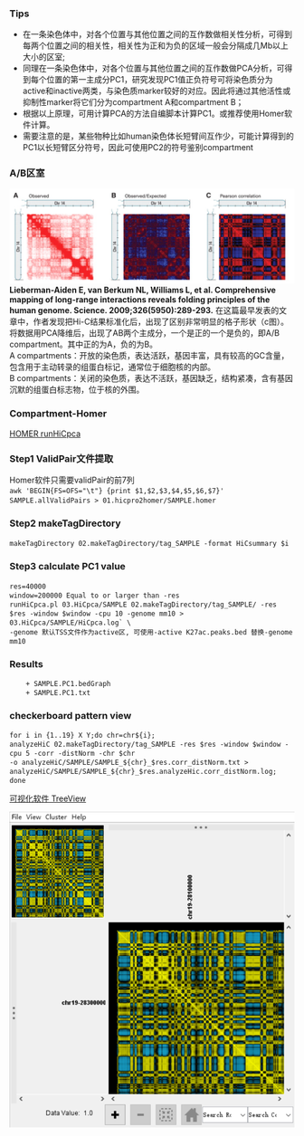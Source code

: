 ### Tips
+ 在一条染色体中，对各个位置与其他位置之间的互作数做相关性分析，可得到每两个位置之间的相关性，相关性为正和为负的区域一般会分隔成几Mb以上大小的区室;
+ 同理在一条染色体中，对各个位置与其他位置之间的互作数做PCA分析，可得到每个位置的第一主成分PC1，研究发现PC1值正负符号可将染色质分为active和inactive两类，与染色质marker较好的对应。因此将通过其他活性或抑制性marker将它们分为compartment A和compartment B；
+ 根据以上原理，可用计算PCA的方法自编脚本计算PC1。或推荐使用Homer软件计算。
+ 需要注意的是，某些物种比如human染色体长短臂间互作少，可能计算得到的PC1以长短臂区分符号，因此可使用PC2的符号鉴别compartment
### A/B区室
![本地图片](./pics/compartment.png)\
**Lieberman-Aiden E, van Berkum NL, Williams L, et al. Comprehensive mapping of long-range interactions reveals folding principles of the human genome. Science. 2009;326(5950):289-293.**
在这篇最早发表的文章中，作者发现把Hi-C结果标准化后，出现了区别非常明显的格子形状（c图）。将数据用PCA降维后，出现了AB两个主成分，一个是正的一个是负的，即A/B compartment。其中正的为A，负的为B。\
A compartments：开放的染色质，表达活跃，基因丰富，具有较高的GC含量，包含用于主动转录的组蛋白标记，通常位于细胞核的内部。\
B compartments：关闭的染色质，表达不活跃，基因缺乏，结构紧凑，含有基因沉默的组蛋白标志物，位于核的外围。
### Compartment-Homer
[HOMER runHiCpca](http://homer.ucsd.edu/homer/interactions2/HiCpca.html)
### Step1 ValidPair文件提取
Homer软件只需要validPair的前7列 \
`awk 'BEGIN{FS=OFS="\t"} {print $1,$2,$3,$4,$5,$6,$7}' SAMPLE.allValidPairs > 01.hicpro2homer/SAMPLE.homer`
### Step2 makeTagDirectory 
`makeTagDirectory 02.makeTagDirectory/tag_SAMPLE -format HiCsummary $i`
### Step3 calculate PC1 value
~~~
res=40000
window=200000 Equal to or larger than -res
runHiCpca.pl 03.HiCpca/SAMPLE 02.makeTagDirectory/tag_SAMPLE/ -res $res -window $window -cpu 10 -genome mm10 > 03.HiCpca/SAMPLE/HiCpca.log` \
-genome 默认TSS文件作为active区, 可使用-active K27ac.peaks.bed 替换-genome mm10
~~~
### Results
~~~
    + SAMPLE.PC1.bedGraph
    + SAMPLE.PC1.txt
~~~
### checkerboard pattern view
```
for i in {1..19} X Y;do chr=chr${i};
analyzeHiC 02.makeTagDirectory/tag_SAMPLE -res $res -window $window -cpu 5 -corr -distNorm -chr $chr
-o analyzeHiC/SAMPLE/SAMPLE_${chr}_$res.corr_distNorm.txt > 
analyzeHiC/SAMPLE/SAMPLE_${chr}_$res.analyzeHic.corr_distNorm.log;
done
``` 
[可视化软件 TreeView](https://bitbucket.org/TreeView3Dev/treeview3/src/master/)

![本地图片](./pics/checkerboard_pattern.png)